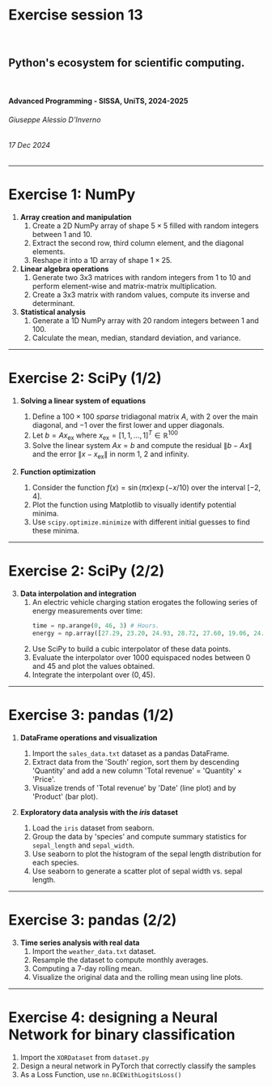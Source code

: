 <!--
title: Exercise session 13
paginate: true

_class: titlepage
-->

# Exercise session 13
<br>

## Python's ecosystem for scientific computing.
<br>

#### Advanced Programming - SISSA, UniTS, 2024-2025

###### Giuseppe Alessio D'Inverno

###### 17 Dec 2024

---

# Exercise 1: NumPy

1. **Array creation and manipulation**
   1. Create a 2D NumPy array of shape $5 \times 5$ filled with random integers between 1 and 10.
   2. Extract the second row, third column element, and the diagonal elements.
   3. Reshape it into a 1D array of shape $1 \times 25$.
2. **Linear algebra operations**
   1. Generate two 3x3 matrices with random integers from 1 to 10 and perform element-wise and matrix-matrix multiplication.
   2. Create a 3x3 matrix with random values, compute its inverse and determinant.
3. **Statistical analysis**
   1. Generate a 1D NumPy array with 20 random integers between 1 and 100.
   2. Calculate the mean, median, standard deviation, and variance.

---

# Exercise 2: SciPy (1/2)

1. **Solving a linear system of equations**
   1. Define a $100 \times 100$ *sparse* tridiagonal matrix $A$, with $2$ over the main diagonal, and $-1$ over the first lower and upper diagonals.
   2. Let $b = Ax_\mathrm{ex}$ where $x_\mathrm{ex} = [1, 1, \dots, 1]^T \in \mathbb{R}^{100}$
   3. Solve the linear system $Ax = b$ and compute the residual $\|b - Ax\|$ and the error $\|x - x_\mathrm{ex}\|$ in norm 1, 2 and infinity.

2. **Function optimization**
   1. Consider the function $f(x) = \sin(\pi x) \exp(-x/10)$ over the interval $[-2, 4]$.
   2. Plot the function using Matplotlib to visually identify potential minima.
   3. Use `scipy.optimize.minimize` with different initial guesses to find these minima.

---

# Exercise 2: SciPy (2/2)

3. **Data interpolation and integration**
   1. An electric vehicle charging station erogates the following series of energy measurements over time:
      ```python
      time = np.arange(0, 46, 3) # Hours.
      energy = np.array([27.29, 23.20, 24.93, 28.72, 27.60, 19.06, 24.85, 21.54, 21.69, 23.23, 22.43, 26.36, 24.28, 22.36, 23.33, 23.00]) # kW.
      ```
   2. Use SciPy to build a cubic interpolator of these data points.
   3. Evaluate the interpolator over 1000 equispaced nodes between 0 and 45 and plot the values obtained.
   3. Integrate the interpolant over $(0, 45)$.

---

# Exercise 3: pandas (1/2)

1. **DataFrame operations and visualization**
   1. Import the `sales_data.txt` dataset as a pandas DataFrame.
   2. Extract data from the 'South' region, sort them by descending 'Quantity' and add a new column 'Total revenue' $=$ 'Quantity' $\times$ 'Price'.
   3. Visualize trends of 'Total revenue' by 'Date' (line plot) and by 'Product' (bar plot).

2. **Exploratory data analysis with the *iris* dataset**
   1. Load the `iris` dataset from seaborn.
   2. Group the data by 'species' and compute summary statistics for `sepal_length` and `sepal_width`.
   3. Use seaborn to plot the histogram of the sepal length distribution for each species.
   4. Use seaborn to generate a scatter plot of sepal width vs. sepal length.

---

# Exercise 3: pandas (2/2)

3. **Time series analysis with real data**
   1. Import the `weather_data.txt` dataset.
   2. Resample the dataset to compute monthly averages.
   3. Computing a 7-day rolling mean.
   3. Visualize the original data and the rolling mean using line plots.

---

# Exercise 4: designing a Neural Network for binary classification

1. Import the `XORDataset` from `dataset.py`
2. Design a neural network in PyTorch that correctly classify the samples 
3. As a Loss Function, use `nn.BCEWithLogitsLoss()`
